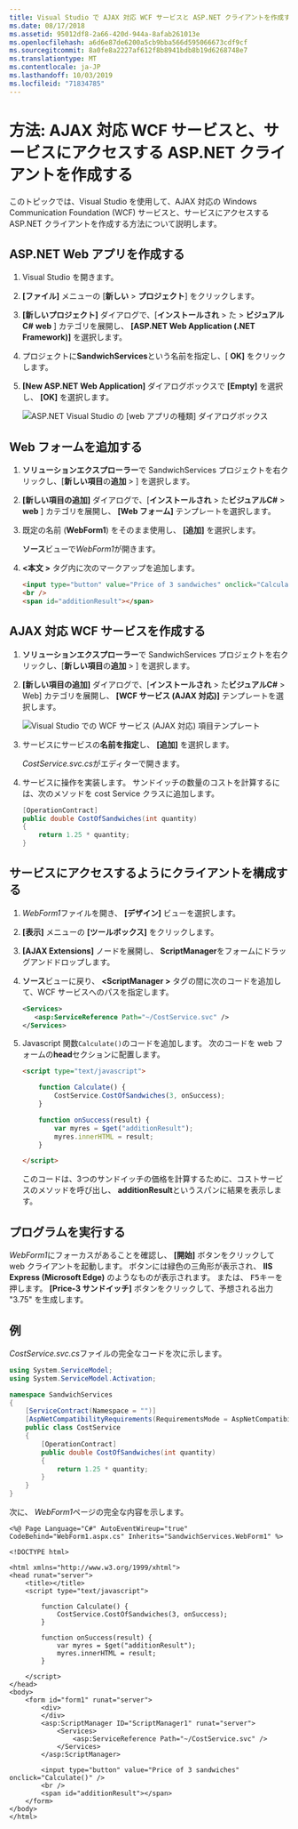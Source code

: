 ```yaml
---
title: Visual Studio で AJAX 対応 WCF サービスと ASP.NET クライアントを作成する
ms.date: 08/17/2018
ms.assetid: 95012df8-2a66-420d-944a-8afab261013e
ms.openlocfilehash: a6d6e87de6200a5cb9bba566d595066673cdf9cf
ms.sourcegitcommit: 8a0fe8a2227af612f8b8941bdb8b19d6268748e7
ms.translationtype: MT
ms.contentlocale: ja-JP
ms.lasthandoff: 10/03/2019
ms.locfileid: "71834785"
---
```

# <a name="how-to-create-an-ajax-enabled-wcf-service-and-an-aspnet-client-that-accesses-the-service"></a>方法: AJAX 対応 WCF サービスと、サービスにアクセスする ASP.NET クライアントを作成する

このトピックでは、Visual Studio を使用して、AJAX 対応の Windows Communication Foundation (WCF) サービスと、サービスにアクセスする ASP.NET クライアントを作成する方法について説明します。

## <a name="create-an-aspnet-web-app"></a>ASP.NET Web アプリを作成する

1. Visual Studio を開きます。

1. **[ファイル]** メニューの [**新しい** > **プロジェクト**] をクリックします。

1. **[新しいプロジェクト]** ダイアログで、[**インストールされ** > た > **ビジュアルC#**  **web** ] カテゴリを展開し、 **[ASP.NET Web Application (.NET Framework)]** を選択します。

1. プロジェクトに**SandwichServices**という名前を指定し、[ **OK]** をクリックします。

1. **[New ASP.NET Web Application]** ダイアログボックスで **[Empty]** を選択し、 **[OK]** を選択します。

   ![ASP.NET Visual Studio の [web アプリの種類] ダイアログボックス](./media/create-an-ajax-wcf-asp-net-client/new-asp-net-web-app-type.png)

## <a name="add-a-web-form"></a>Web フォームを追加する

1. **ソリューションエクスプローラー**で SandwichServices プロジェクトを右クリックし、[**新しい項目**の**追加** > ] を選択します。

1. **[新しい項目の追加]** ダイアログで、[**インストールされ** > た**ビジュアルC#**   >  **web** ] カテゴリを展開し、 **[Web フォーム]** テンプレートを選択します。

1. 既定の名前 (**WebForm1**) をそのまま使用し、 **[追加]** を選択します。

   **ソース**ビューで*WebForm1*が開きます。

1. **\<本文 >** タグ内に次のマークアップを追加します。

   ```html
   <input type="button" value="Price of 3 sandwiches" onclick="Calculate()"/>
   <br />
   <span id="additionResult"></span>
   ```

## <a name="create-an-ajax-enabled-wcf-service"></a>AJAX 対応 WCF サービスを作成する

1. **ソリューションエクスプローラー**で SandwichServices プロジェクトを右クリックし、[**新しい項目**の**追加** > ] を選択します。

1. **[新しい項目の追加]** ダイアログで、[**インストールされ** > た**ビジュアルC#**   > Web] カテゴリを展開し、 **[WCF サービス (AJAX 対応)]** テンプレートを選択します。

   ![Visual Studio での WCF サービス (AJAX 対応) 項目テンプレート](./media/create-an-ajax-wcf-asp-net-client/add-wcf-service.png)

1. サービスにサービスの**名前を指定**し、 **[追加]** を選択します。

   *CostService.svc.cs*がエディターで開きます。

1. サービスに操作を実装します。 サンドイッチの数量のコストを計算するには、次のメソッドを cost Service クラスに追加します。

    ```csharp
    [OperationContract]
    public double CostOfSandwiches(int quantity)
    {
        return 1.25 * quantity;
    }
    ```

## <a name="configure-the-client-to-access-the-service"></a>サービスにアクセスするようにクライアントを構成する

1. *WebForm1*ファイルを開き、 **[デザイン]** ビューを選択します。

2. **[表示]** メニューの **[ツールボックス]** をクリックします。

3. **[AJAX Extensions]** ノードを展開し、 **ScriptManager**をフォームにドラッグアンドドロップします。

4. **ソース**ビューに戻り、  **\<ScriptManager >** タグの間に次のコードを追加して、WCF サービスへのパスを指定します。

    ```xml
    <Services>
       <asp:ServiceReference Path="~/CostService.svc" />
    </Services>
    ```

5. Javascript 関数`Calculate()`のコードを追加します。 次のコードを web フォームの**head**セクションに配置します。

    ```html
    <script type="text/javascript">

        function Calculate() {
            CostService.CostOfSandwiches(3, onSuccess);
        }

        function onSuccess(result) {
            var myres = $get("additionResult");
            myres.innerHTML = result;
        }

    </script>
    ```

   このコードは、3つのサンドイッチの価格を計算するために、コストサービスのメソッドを呼び出し、 **additionResult**というスパンに結果を表示します。

## <a name="run-the-program"></a>プログラムを実行する

*WebForm1*にフォーカスがあることを確認し、 **[開始]** ボタンをクリックして web クライアントを起動します。 ボタンには緑色の三角形が表示され、 **IIS Express (Microsoft Edge)** のようなものが表示されます。 または、 <kbd>F5</kbd>キーを押します。 **[Price-3 サンドイッチ]** ボタンをクリックして、予想される出力 "3.75" を生成します。

## <a name="example"></a>例

*CostService.svc.cs*ファイルの完全なコードを次に示します。

```csharp
using System.ServiceModel;
using System.ServiceModel.Activation;

namespace SandwichServices
{
    [ServiceContract(Namespace = "")]
    [AspNetCompatibilityRequirements(RequirementsMode = AspNetCompatibilityRequirementsMode.Allowed)]
    public class CostService
    {
        [OperationContract]
        public double CostOfSandwiches(int quantity)
        {
            return 1.25 * quantity;
        }
    }
}
```

次に、 *WebForm1*ページの完全な内容を示します。

```aspx-csharp
<%@ Page Language="C#" AutoEventWireup="true" CodeBehind="WebForm1.aspx.cs" Inherits="SandwichServices.WebForm1" %>

<!DOCTYPE html>

<html xmlns="http://www.w3.org/1999/xhtml">
<head runat="server">
    <title></title>
    <script type="text/javascript">

        function Calculate() {
            CostService.CostOfSandwiches(3, onSuccess);
        }

        function onSuccess(result) {
            var myres = $get("additionResult");
            myres.innerHTML = result;
        }

    </script>
</head>
<body>
    <form id="form1" runat="server">
        <div>
        </div>
        <asp:ScriptManager ID="ScriptManager1" runat="server">
            <Services>
                <asp:ServiceReference Path="~/CostService.svc" />
            </Services>
        </asp:ScriptManager>

        <input type="button" value="Price of 3 sandwiches" onclick="Calculate()" />
        <br />
        <span id="additionResult"></span>
    </form>
</body>
</html>
```
